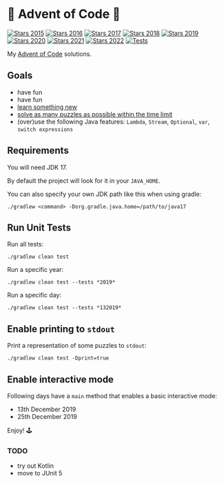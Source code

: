 


# 🎄 Advent of Code 🎅

[![Stars 2015](https://img.shields.io/static/v1?label=2015&message=38%20⭐&color=orangered)](https://adventofcode.com/2015)
[![Stars 2016](https://img.shields.io/static/v1?label=2016&message=30%20⭐&color=orangered)](https://adventofcode.com/2016)
[![Stars 2017](https://img.shields.io/static/v1?label=2017&message=20%20⭐&color=orangered)](https://adventofcode.com/2017)
[![Stars 2018](https://img.shields.io/static/v1?label=2018&message=50%20⭐&color=dodgerblue)](https://adventofcode.com/2018)
[![Stars 2019](https://img.shields.io/static/v1?label=2019&message=50%20⭐&color=dodgerblue)](https://adventofcode.com/2019)
[![Stars 2020](https://img.shields.io/static/v1?label=2020&message=50%20⭐&color=dodgerblue)](https://adventofcode.com/2020)
[![Stars 2021](https://img.shields.io/static/v1?label=2021&message=46%20⭐&color=orangered)](https://adventofcode.com/2021)
[![Stars 2022](https://img.shields.io/static/v1?label=2022&message=44%20⭐&color=orangered)](https://adventofcode.com/2022)
[![Tests](https://github.com/cicaleseandrea/advent-of-code/actions/workflows/gradle.yml/badge.svg)](https://github.com/cicaleseandrea/advent-of-code/actions/workflows/gradle.yml)

My [Advent of Code](https://adventofcode.com/) solutions.


## Goals
- have fun
- have fun
- [learn something new](topics/README.md)
- [solve as many puzzles as possible within the time limit](https://www.reddit.com/r/adventofcode/comments/7m9mg8/all_years_all_days_solve_them_within_the_time/)
- (over)use the following Java features: `Lambda`, `Stream`, `Optional`, `var`, `switch expressions`


## Requirements
You will need JDK 17.

By default the project will look for it in your `JAVA_HOME`.

You can also specify your own JDK path like this when using gradle:

`./gradlew <command> -Dorg.gradle.java.home=/path/to/java17`

## Run Unit Tests
Run all tests:

`./gradlew clean test`

Run a specific year:

`./gradlew clean test --tests *2019*`

Run a specific day:

`./gradlew clean test --tests *132019*`


## Enable printing to `stdout`
Print a representation of some puzzles to `stdout`:

`./gradlew clean test -Dprint=true`


## Enable interactive mode
Following days have a `main` method that enables a basic interactive mode:
- 13th December 2019
- 25th December 2019

Enjoy! 🕹️

### TODO
- try out Kotlin
- move to JUnit 5
